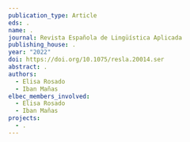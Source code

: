 ```yaml
---
publication_type: Article
eds: .
name: .
journal: Revista Española de Lingüística Aplicada
publishing_house: .
year: "2022"
doi: https://doi.org/10.1075/resla.20014.ser
abstract: .
authors:
  - Elisa Rosado
  - Iban Mañas
elbec_members_involved:
  - Elisa Rosado
  - Iban Mañas
projects:
  - .
---
```

